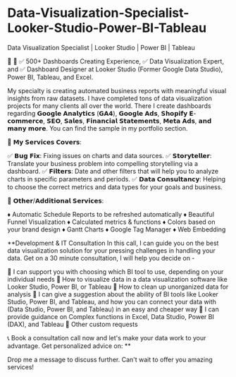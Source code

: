 # Data-Visualization-Specialist-Looker-Studio-Power-BI-Tableau
Data Visualization Specialist | Looker Studio | Power BI | Tableau


🔴 🔴 ✅ 500+ Dashboards Creating Experience, ✅ Data Visualization Expert, and ✅ Dashboard Designer at Looker Studio (Former Google Data Studio), Power BI, Tableau, and Excel.

My specialty is creating automated business reports with meaningful visual insights from raw datasets. I have completed tons of data visualization projects for many clients all over the world. There I create dashboards regarding 𝗚𝗼𝗼𝗴𝗹𝗲 𝗔𝗻𝗮𝗹𝘆𝘁𝗶𝗰𝘀 (𝗚𝗔𝟰), 𝗚𝗼𝗼𝗴𝗹𝗲 𝗔𝗱𝘀, 𝗦𝗵𝗼𝗽𝗶𝗳𝘆 𝗘-𝗰𝗼𝗺𝗺𝗲𝗿𝗰𝗲, 𝗦𝗘𝗢, 𝗦𝗮𝗹𝗲𝘀, 𝗙𝗶𝗻𝗮𝗻𝗰𝗶𝗮𝗹 𝗦𝘁𝗮𝘁𝗲𝗺𝗲𝗻𝘁𝘀, 𝗠𝗲𝘁𝗮 𝗔𝗱𝘀, 𝗮𝗻𝗱 𝗺𝗮𝗻𝘆 𝗺𝗼𝗿𝗲. You can find the sample in my portfolio section.

🎯 𝗠𝘆 𝗦𝗲𝗿𝘃𝗶𝗰𝗲𝘀 𝗖𝗼𝘃𝗲𝗿𝘀:

✅ 𝗕𝘂𝗴 𝗙𝗶𝘅: Fixing issues on charts and data sources.
✅ 𝗦𝘁𝗼𝗿𝘆𝘁𝗲𝗹𝗹𝗲𝗿: Translate your business problem into compelling storytelling via a dashboard.
✅ 𝗙𝗶𝗹𝘁𝗲𝗿𝘀: Date and other filters that will help you to analyze charts in specific parameters and periods.
✅ 𝗗𝗮𝘁𝗮 𝗖𝗼𝗻𝘀𝘂𝗹𝘁𝗮𝗻𝗰𝘆: Helping to choose the correct metrics and data types for your goals and business.

🎯 𝗢𝘁𝗵𝗲𝗿/𝗔𝗱𝗱𝗶𝘁𝗶𝗼𝗻𝗮𝗹 𝗦𝗲𝗿𝘃𝗶𝗰𝗲𝘀:

♦ Automatic Schedule Reports to be refreshed automatically
♦ Beautiful Funnel Visualization
♦ Calculated metrics & functions
♦ Colors based on your brand design
♦ Gantt Charts
♦ Google Tag Manager
♦ Web Embedding


**Development & IT Consultation
In this call, I can guide you on the best data visualization solution for your pressing challenges in handling your data. Get on a 30 minute consultation, I will help you decide on -

🔹 I can support you with choosing which BI tool to use, depending on your individual needs
🔹 How to visualize data in a data visualization software like Looker Studio, Power BI, or Tableau
🔹 How to clean up unorganized data for analysis
🔹 I can give a suggestion about the ability of BI tools like Looker Studio, Power BI, and Tableau, and how you can connect your data with (Data Studio, Power BI, and Tableau) in an easy and cheaper way
🔹 I can provide guidance on Complex functions in Excel, Data Studio, Power BI (DAX), and Tableau
📌 Other custom requests

📞 Book a consultation call now and let's make your data work to your advantage.
Get personalized advice on:
**

Drop me a message to discuss further. Can't wait to offer you amazing services!




